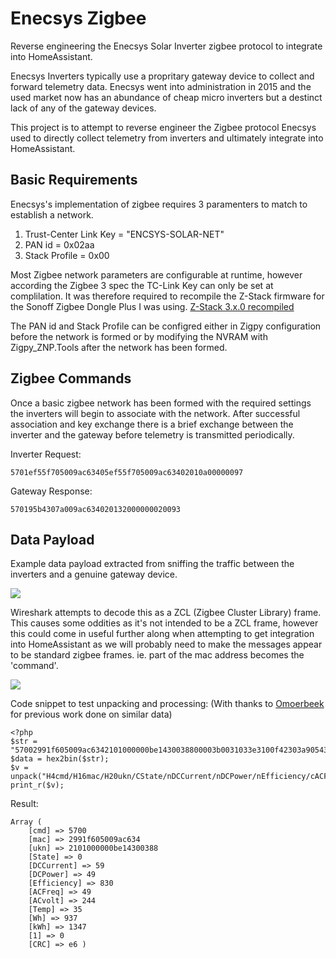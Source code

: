 # Enecsys Zigbee
Reverse engineering the Enecsys Solar Inverter zigbee protocol to integrate into HomeAssistant.

Enecsys Inverters typically use a propritary gateway device to collect and forward telemetry data. Enecsys went into administration in 2015 and the used market now has an abundance of cheap micro inverters but a destinct lack of any of the gateway devices.

This project is to attempt to reverse engineer the Zigbee protocol Enecsys used to directly collect telemetry from inverters and ultimately integrate into HomeAssistant.


## Basic Requirements
Enecsys's implementation of zigbee requires 3 paramenters to match to establish a network.

1. Trust-Center Link Key = "ENCSYS-SOLAR-NET"
2. PAN id = 0x02aa
3. Stack Profile = 0x00

Most Zigbee network parameters are configurable at runtime, however according the Zigbee 3 spec the TC-Link Key can only be set at complilation. It was therefore required to recompile the Z-Stack firmware for the Sonoff Zigbee Dongle Plus I was using. [Z-Stack 3.x.0 recompiled](firmware/znp_CC1352P_2_LAUNCHXL_tirtos_ccs.hex)

The PAN id and Stack Profile can be configred either in Zigpy configuration before the network is formed or by modifying the NVRAM with Zigpy_ZNP.Tools after the network has been formed.

## Zigbee Commands

Once a basic zigbee network has been formed with the required settings the inverters will begin to associate with the network. After successful association and key exchange there is a brief exchange between the inverter and the gateway before telemetry is transmitted periodically.

Inverter Request:

```5701ef55f705009ac63405ef55f705009ac63402010a00000097```

Gateway Response:

```570195b4307a009ac634020132000000020093```


## Data Payload
Example data payload extracted from sniffing the traffic between the inverters and a genuine gateway device.

![](images/enecsys_payload_data.png)

Wireshark attempts to decode this as a ZCL (Zigbee Cluster Library) frame. This causes some oddities as it's not intended to be a ZCL frame, however this could come in useful further along when attempting to get integration into HomeAssistant as we will probably need to make the messages appear to be standard zigbee frames. ie. part of the mac address becomes the 'command'.

![](images/wireshark_zcl_frame.png)

Code snippet to test unpacking and processing:
(With thanks to [Omoerbeek](https://github.com/omoerbeek/e2pv) for previous work done on similar data)
```
<?php
$str = "57002991f605009ac6342101000000be1430038800003b0031033e3100f42303a905430000e6";
$data = hex2bin($str);
$v = unpack("H4cmd/H16mac/H20ukn/CState/nDCCurrent/nDCPower/nEfficiency/cACFreq/nACvolt/cTemp/nWh/nkWh/n/H2CRC",$data);
print_r($v);
```
Result:
```
Array ( 
    [cmd] => 5700 
    [mac] => 2991f605009ac634 
    [ukn] => 2101000000be14300388 
    [State] => 0 
    [DCCurrent] => 59 
    [DCPower] => 49 
    [Efficiency] => 830 
    [ACFreq] => 49 
    [ACvolt] => 244 
    [Temp] => 35 
    [Wh] => 937 
    [kWh] => 1347 
    [1] => 0 
    [CRC] => e6 )
```

